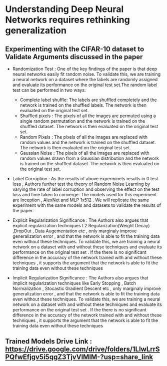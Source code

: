 # Understanding Deep Neural Networks requires rethinking generalization

## Experimenting with the CIFAR-10 dataset to Validate Arguments discussed in the paper

* Randomization Test : One of the key findings of the paper is that deep neural networks easily fit random noise. To validate this, we are training a neural network on a dataset where the labels are randomly assigned and evaluate its performance on the original test set.The random label test can be performed in two ways:
    
    * Complete label shuffle: The labels are shuffled completely and the network is trained on the shuffled labels. The network is then evaluated on the original test set.
    * Shuffled pixels : The pixels of all the images are permuted using a single random permutation and the network is trained on the shuffled dataset. The network is then evaluated on the original test set.
    * Random Pixels : The pixels of all the images are replaced with random values and the network is trained on the shuffled dataset. The network is then evaluated on the original test set.
    * Gaussian Noise : The pixels of all the images are replaced with random values drawn from a Gaussian distribution and the network is trained on the shuffled dataset. The network is then evaluated on the original test set.


* Label Corruption : As the results of above experminets results in 0 test loss , Authors further test the theory of Random Noise Learning by varying the rate of label corruption and observing the effect on the test loss and time taken to converge. The models used for this experiment are Inception , AlexNet and MLP 1x512 . We will replicate the same experiment with the same models and datasets to validate the results of the paper.



* Explicit Regularization Significance : The Authors also argues that explicit regularization techniques L2 Regularization(Weight Decay) ,DropOut , Data Augementation etc , only marginaly improve generalization error , and that the network is able to fit the training data even without these techniques. To validate this, we are training a neural network on a dataset with and without these techniques and evaluate its performance on the original test set . If the there is no significant difference in the accuracy of the network trained with and without these techniques , it supports the argument that the network is able to fit the training data even without these techniques

* Implicit Regularization Significance : The Authors also argues that implicit regularization techniques like Early Stopping , Batch Normalization , Stocastic Gradient Descent etc , only marginaly improve generalization error , and that the network is able to fit the training data even without these techniques. To validate this, we are training a neural network on a dataset with and without these techniques and evaluate its performance on the original test set . If the there is no significant difference in the accuracy of the network trained with and without these techniques , it supports the argument that the network is able to fit the training data even without these techniques



## Trained Models Drive Link : https://drive.google.com/drive/folders/1LIwLrrSPQfwEfjgv5i5qgZ3TjvVlMIM-?usp=share_link

